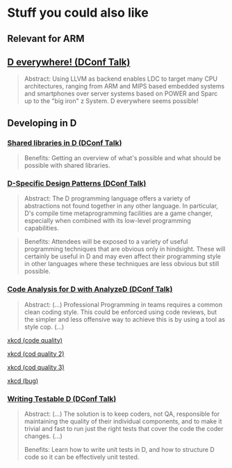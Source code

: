 # Stuff you could also like

## Relevant for ARM

## [D everywhere! (DConf Talk)](http://dconf.org/2016/talks/nacke.html)

> Abstract:  Using LLVM as backend enables LDC to target many CPU architectures,
> ranging from ARM and MIPS based embedded systems and smartphones over server
> systems based on POWER and Sparc up to the "big iron" z System. D everywhere
> seems possible!

## Developing in D

### [Shared libraries in D (DConf Talk)](http://dconf.org/2013/talks/nowak.html)

> Benefits: Getting an overview of what's possible and what should be
> possible with shared libraries.

### [D-Specific Design Patterns (DConf Talk)](http://dconf.org/2013/talks/simcha.html)

> Abstract:  The D programming language offers a variety of
> abstractions not found together in any other language. In particular,
> D's compile time metaprogramming facilities are a game changer,
> especially when combined with its low-level programming capabilities.

> Benefits: Attendees will be exposed to a variety of useful
> programming techniques that are obvious only in hindsight. These will
> certainly be useful in D and may even affect their programming style
> in other languages where these techniques are less obvious but still
> possible.

### [Code Analysis for D with AnalyzeD (DConf Talk)](http://dconf.org/2013/talks/rohe.html)

> Abstract: (...) Professional Programming in teams requires a common clean
> coding style. This could be enforced using code reviews, but the simpler and
> less offensive way to achieve this is by using a tool as style cop. (...)

[xkcd (code quality)](https://imgs.xkcd.com/comics/code_quality.png)

[xkcd (cod quality 2)](https://imgs.xkcd.com/comics/code_quality_2.png)

[xkcd (cod quality 3)](https://imgs.xkcd.com/comics/code_quality_3.png)

[xkcd (bug)](https://imgs.xkcd.com/comics/bug.png)

### [Writing Testable D (DConf Talk)](http://dconf.org/2013/talks/gertzfield.html)

> Abstract: (...) The solution is to keep coders, not QA, responsible for
> maintaining the quality of their individual components, and to make it trivial
> and fast to run just the right tests that cover the code the coder changes. (...)
>
> Benefits: Learn how to write unit tests in D, and how to structure D code so
> it can be effectively unit tested.
